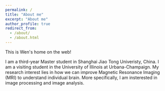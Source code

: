 ```yaml
---
permalink: /
title: "About me"
excerpt: "About me"
author_profile: true
redirect_from: 
  - /about/
  - /about.html
---
```


This is Wen's home on the web!

I am a third-year Master student in Shanghai Jiao Tong Univeristy, China. 
I am a visiting student in the University of Illinois at Urbana-Champaign.
My research interest lies in how we can improve Magnetic Resonance Imaging 
(MRI) to understand individual brain. 
More specifically, I am insterested in image processing and image analysis.
